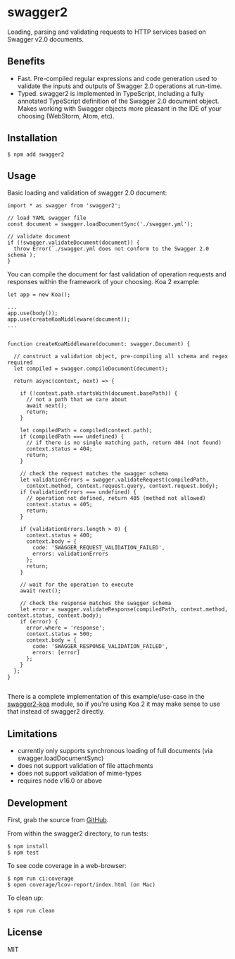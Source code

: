 # swagger2

Loading, parsing and validating requests to HTTP services based on Swagger v2.0 documents.

## Benefits

- Fast. Pre-compiled regular expressions and code generation used to validate the inputs and outputs
  of Swagger 2.0 operations at run-time.
- Typed. swagger2 is implemented in TypeScript, including a fully annotated TypeScript definition of
  the Swagger 2.0 document object. Makes working with Swagger objects more pleasant in the IDE of your
  choosing (WebStorm, Atom, etc).

## Installation

```shell
$ npm add swagger2
```

## Usage

Basic loading and validation of swagger 2.0 document:

```
import * as swagger from 'swagger2';

// load YAML swagger file
const document = swagger.loadDocumentSync('./swagger.yml');

// validate document
if (!swagger.validateDocument(document)) {
  throw Error(`./swagger.yml does not conform to the Swagger 2.0 schema`);
}
```

You can compile the document for fast validation of operation requests and responses within
the framework of your choosing. Koa 2 example:

```
let app = new Koa();

...
app.use(body());
app.use(createKoaMiddleware(document));
...


function createKoaMiddleware(document: swagger.Document) {

  // construct a validation object, pre-compiling all schema and regex required
  let compiled = swagger.compileDocument(document);

  return async(context, next) => {

    if (!context.path.startsWith(document.basePath)) {
      // not a path that we care about
      await next();
      return;
    }

    let compiledPath = compiled(context.path);
    if (compiledPath === undefined) {
      // if there is no single matching path, return 404 (not found)
      context.status = 404;
      return;
    }

    // check the request matches the swagger schema
    let validationErrors = swagger.validateRequest(compiledPath,
      context.method, context.request.query, context.request.body);
    if (validationErrors === undefined) {
      // operation not defined, return 405 (method not allowed)
      context.status = 405;
      return;
    }

    if (validationErrors.length > 0) {
      context.status = 400;
      context.body = {
        code: 'SWAGGER_REQUEST_VALIDATION_FAILED',
        errors: validationErrors
      };
      return;
    }

    // wait for the operation to execute
    await next();

    // check the response matches the swagger schema
    let error = swagger.validateResponse(compiledPath, context.method, context.status, context.body);
    if (error) {
      error.where = 'response';
      context.status = 500;
      context.body = {
        code: 'SWAGGER_RESPONSE_VALIDATION_FAILED',
        errors: [error]
      };
    }
  };
}


```

There is a complete implementation of this example/use-case in the <a href="https://github.com/carlansley/swagger2-koa">swagger2-koa</a> module,
so if you're using Koa 2 it may make sense to use that instead of swagger2 directly.

## Limitations

- currently only supports synchronous loading of full documents (via swagger.loadDocumentSync)
- does not support validation of file attachments
- does not support validation of mime-types
- requires node v16.0 or above

## Development

First, grab the source from <a href="https://github.com/carlansley/swagger2">GitHub</a>.

From within the swagger2 directory, to run tests:

```shell
$ npm install
$ npm test
```

To see code coverage in a web-browser:

```shell
$ npm run ci:coverage
$ open coverage/lcov-report/index.html (on Mac)
```

To clean up:

```shell
$ npm run clean
```

## License

MIT
